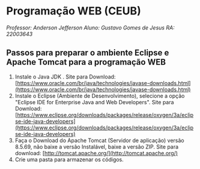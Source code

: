 # Programação WEB (CEUB)

*Professor: Anderson Jefferson*
*Aluno: Gustavo Gomes de Jesus*
*RA: 22003643*

## Passos para preparar o ambiente Eclipse e Apache Tomcat para a programação WEB

1. Instale o Java JDK . Site para Download: [https://www.oracle.com/br/java/technologies/javase-downloads.html](https://www.oracle.com/br/java/technologies/javase-downloads.html)
2. Instale o Eclipse (Ambiente de Desenvolvimento), selecione a opção "Eclipse IDE for Enterprise Java and Web Developers". Site para Download: [https://www.eclipse.org/downloads/packages/release/oxygen/3a/eclipse-ide-java-developers](https://www.eclipse.org/downloads/packages/release/oxygen/3a/eclipse-ide-java-developers)
3. Faça o Download do  Apache Tomcat  (Servidor de aplicação) versão 8.5.69, não baixe a versão Instalável, baixe a versão ZIP. Site para download: [http://tomcat.apache.org/](http://tomcat.apache.org/)
4. Crie uma pasta para armazenar os códigos. 

